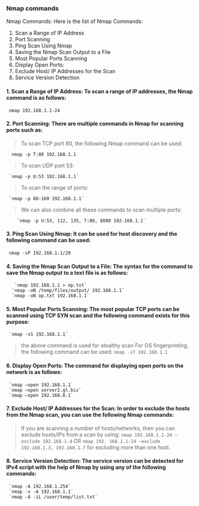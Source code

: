 ### Nmap commands

Nmap Commands:
Here is the list of Nmap Commands:

1. Scan a Range of IP Address
2. Port Scanning
3. Ping Scan Using Nmap
4. Saving the Nmap Scan Output to a File
5. Most Popular Ports Scanning
6. Display Open Ports:
7. Exclude Host/ IP Addresses for the Scan
8. Service Version Detection

#### 1. Scan a Range of IP Address: To scan a range of IP addresses, the Nmap command is as follows:
     nmap 192.168.1.1-24

#### 2. Port Scanning: There are multiple commands in Nmap for scanning ports such as:
>   To scan TCP port 80, the following Nmap command can be used:

      nmap -p T:80 192.168.1.1

>   To scan UDP port 53:

     `nmap -p U:53 192.168.1.1`

 >    To scan the range of ports:

     `nmap -p 80-160 192.168.1.1`
>    We can also combine all these commands to scan multiple ports:

        `nmap -p U:53, 112, 135, T:80, 8080 192.168.1.1`
#### 3. Ping Scan Using Nmap: It can be used for host discovery and the following command can be used:
     nmap -sP 192.168.1.1/20
#### 4. Saving the Nmap Scan Output to a File: The syntax for the command to save the Nmap output to a text file is as follows:
       `nmap 192.168.1.1 > op.txt`
      `nmap -oN /temp/files/output/ 192.168.1.1`
      `nmap -oN op.txt 192.168.1.1`
      
#### 5. Most Popular Ports Scanning: The most popular TCP ports can be scanned using TCP SYN scan and the following command exists for this purpose:
     `nmap -sS 192.168.1.1`
>    the above command is used for stealthy scan
>    For OS fingerprinting, the following command can be used:
     `nmap -sT 192.168.1.1`
     
#### 6. Display Open Ports: The command for displaying open ports on the network is as follows:
     `nmap –open 192.168.1.1`
     `nmap –open server2.gl.biz`
     `nmap –open 192.168.0.1`
#### 7. Exclude Host/ IP Addresses for the Scan: In order to exclude the hosts from the Nmap scan, you can use the following Nmap commands:
>    If you are scanning a number of hosts/networks, then you can exclude hosts/IPs from a scan by using:
     `nmap 192.168.1.1-24 –exclude 192.168.1.4`
     OR
     `nmap 192. 168.1.1-24 –exclude 192.168.1.3, 192.168.1.7`   for excluding more than one host.

#### 8. Service Version Detection: The service version can be detected for IPv4 script with the help of Nmap by using any of the following commands:
     `nmap -A 192.168.1.254`
     `nmap -v -A 192.168.1.1`
     `nmap -A -iL /user/temp/list.txt`
